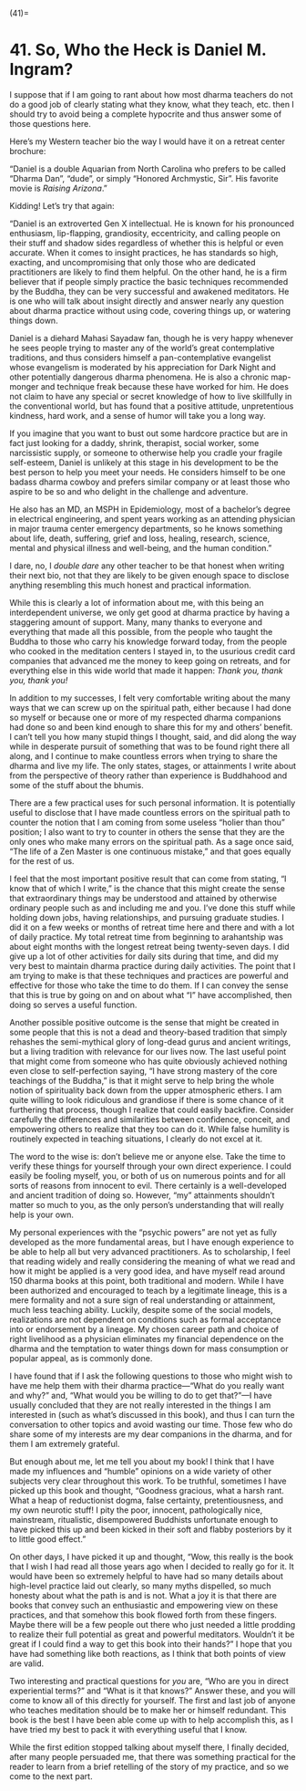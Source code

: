 

(41)=

# 41. So, Who the Heck is Daniel M. Ingram?



I suppose that if I am going to rant about how most dharma teachers do not do a good job of clearly stating what they know, what they teach, etc. then I should try to avoid being a complete hypocrite and thus answer some of those questions here.

Here’s my Western teacher bio the way I would have it on a retreat center brochure:

“Daniel is a double Aquarian from North Carolina who prefers to be called “Dharma Dan”, “dude”, or simply “Honored Archmystic, Sir”. His favorite movie is *Raising Arizona*.”

Kidding! Let’s try that again:

“Daniel is an extroverted Gen X intellectual. He is known for his pronounced enthusiasm, lip-flapping, grandiosity, eccentricity, and calling people on their stuff and shadow sides regardless of whether this is helpful or even accurate. When it comes to insight practices, he has standards so high, exacting, and uncompromising that only those who are dedicated practitioners are likely to find them helpful. On the other hand, he is a firm believer that if people simply practice the basic techniques recommended by the Buddha, they can be very successful and awakened meditators. He is one who will talk about insight directly and answer nearly any question about dharma practice without using code, covering things up, or watering things down.

Daniel is a diehard Mahasi Sayadaw fan, though he is very happy whenever he sees people trying to master any of the world’s great contemplative traditions, and thus considers himself a pan-contemplative evangelist whose evangelism is moderated by his appreciation for Dark Night and other potentially dangerous dharma phenomena. He is also a chronic map-monger and technique freak because these have worked for him. He does not claim to have any special or secret knowledge of how to live skillfully in the conventional world, but has found that a positive attitude, unpretentious kindness, hard work, and a sense of humor will take you a long way.

If you imagine that you want to bust out some hardcore practice but are in fact just looking for a daddy, shrink, therapist, social worker, some narcissistic supply, or someone to otherwise help you cradle your fragile self-esteem, Daniel is unlikely at this stage in his development to be the best person to help you meet your needs. He considers himself to be one badass dharma cowboy and prefers similar company or at least those who aspire to be so and who delight in the challenge and adventure.

He also has an MD, an MSPH in Epidemiology, most of a bachelor’s degree in electrical engineering, and spent years working as an attending physician in major trauma center emergency departments, so he knows something about life, death, suffering, grief and loss, healing, research, science, mental and physical illness and well-being, and the human condition.”

I dare, no, I *double dare* any other teacher to be that honest when writing their next bio, not that they are likely to be given enough space to disclose anything resembling this much honest and practical information.

While this is clearly a lot of information about me, with this being an interdependent universe, we only get good at dharma practice by having a staggering amount of support. Many, many thanks to everyone and everything that made all this possible, from the people who taught the Buddha to those who carry his knowledge forward today, from the people who cooked in the meditation centers I stayed in, to the usurious credit card companies that advanced me the money to keep going on retreats, and for everything else in this wide world that made it happen: *Thank you, thank you, thank you!*

In addition to my successes, I felt very comfortable writing about the many ways that we can screw up on the spiritual path, either because I had done so myself or because one or more of my respected dharma companions had done so and been kind enough to share this for my and others’ benefit. I can’t tell you how many stupid things I thought, said, and did along the way while in desperate pursuit of something that was to be found right there all along, and I continue to make countless errors when trying to share the dharma and live my life. The only states, stages, or attainments I write about from the perspective of theory rather than experience is Buddhahood and some of the stuff about the bhumis.

There are a few practical uses for such personal information. It is potentially useful to disclose that I have made countless errors on the spiritual path to counter the notion that I am coming from some useless “holier than thou” position; I also want to try to counter in others the sense that they are the only ones who make many errors on the spiritual path. As a sage once said, “The life of a Zen Master is one continuous mistake,” and that goes equally for the rest of us.

I feel that the most important positive result that can come from stating, “I know that of which I write,” is the chance that this might create the sense that extraordinary things may be understood and attained by otherwise ordinary people such as and including me and you. I’ve done this stuff while holding down jobs, having relationships, and pursuing graduate studies. I did it on a few weeks or months of retreat time here and there and with a lot of daily practice. My total retreat time from beginning to arahantship was about eight months with the longest retreat being twenty-seven days. I did give up a lot of other activities for daily sits during that time, and did my very best to maintain dharma practice during daily activities. The point that I am trying to make is that these techniques and practices are powerful and effective for those who take the time to do them. If I can convey the sense that this is true by going on and on about what “I” have accomplished, then doing so serves a useful function.

Another possible positive outcome is the sense that might be created in some people that this is not a dead and theory-based tradition that simply rehashes the semi-mythical glory of long-dead gurus and ancient writings, but a living tradition with relevance for our lives now. The last useful point that might come from someone who has quite obviously achieved nothing even close to self-perfection saying, “I have strong mastery of the core teachings of the Buddha,” is that it might serve to help bring the whole notion of spirituality back down from the upper atmospheric ethers. I am quite willing to look ridiculous and grandiose if there is some chance of it furthering that process, though I realize that could easily backfire. Consider carefully the differences and similarities between confidence, conceit, and empowering others to realize that they too can do it. While false humility is routinely expected in teaching situations, I clearly do not excel at it.

The word to the wise is: don’t believe me or anyone else. Take the time to verify these things for yourself through your own direct experience. I could easily be fooling myself, you, or both of us on numerous points and for all sorts of reasons from innocent to evil. There certainly is a well-developed and ancient tradition of doing so. However, “my” attainments shouldn’t matter so much to you, as the only person’s understanding that will really help is your own.

My personal experiences with the “psychic powers” are not yet as fully developed as the more fundamental areas, but I have enough experience to be able to help all but very advanced practitioners. As to scholarship, I feel that reading widely and really considering the meaning of what we read and how it might be applied is a very good idea, and have myself read around 150 dharma books at this point, both traditional and modern. While I have been authorized and encouraged to teach by a legitimate lineage, this is a mere formality and not a sure sign of real understanding or attainment, much less teaching ability. Luckily, despite some of the social models, realizations are not dependent on conditions such as formal acceptance into or endorsement by a lineage. My chosen career path and choice of right livelihood as a physician eliminates my financial dependence on the dharma and the temptation to water things down for mass consumption or popular appeal, as is commonly done.

I have found that if I ask the following questions to those who might wish to have me help them with their dharma practice—“What do you really want and why?” and, “What would you be willing to do to get that?”—I have usually concluded that they are not really interested in the things I am interested in (such as what’s discussed in this book), and thus I can turn the conversation to other topics and avoid wasting our time. Those few who do share some of my interests are my dear companions in the dharma, and for them I am extremely grateful.

But enough about me, let me tell you about my book! I think that I have made my influences and “humble” opinions on a wide variety of other subjects very clear throughout this work. To be truthful, sometimes I have picked up this book and thought, “Goodness gracious, what a harsh rant. What a heap of reductionist dogma, false certainty, pretentiousness, and my own neurotic stuff! I pity the poor, innocent, pathologically nice, mainstream, ritualistic, disempowered Buddhists unfortunate enough to have picked this up and been kicked in their soft and flabby posteriors by it to little good effect.”

On other days, I have picked it up and thought, “Wow, this really is the book that I wish I had read all those years ago when I decided to really go for it. It would have been so extremely helpful to have had so many details about high-level practice laid out clearly, so many myths dispelled, so much honesty about what the path is and is not. What a joy it is that there are books that convey such an enthusiastic and empowering view on these practices, and that somehow this book flowed forth from these fingers. Maybe there will be a few people out there who just needed a little prodding to realize their full potential as great and powerful meditators. Wouldn’t it be great if I could find a way to get this book into their hands?” I hope that you have had something like both reactions, as I think that both points of view are valid.

Two interesting and practical questions for *you* are, “Who are you in direct experiential terms?” and “What is it that knows?” Answer these, and you will come to know all of this directly for yourself. The first and last job of anyone who teaches meditation should be to make her or himself redundant. This book is the best I have been able come up with to help accomplish this, as I have tried my best to pack it with everything useful that I know.

While the first edition stopped talking about myself there, I finally decided, after many people persuaded me, that there was something practical for the reader to learn from a brief retelling of the story of my practice, and so we come to the next part.